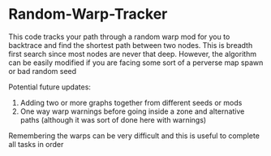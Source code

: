 # Random-Warp-Tracker
This code tracks your path through a random warp mod  for you to backtrace and find the shortest path between two nodes. This is breadth first search since most nodes are never that deep. However, the algorithm can be easily modified if you are facing some sort of a perverse map spawn or bad random seed

Potential future updates:
1) Adding two or more graphs together from different seeds or mods
2) One way warp warnings before going inside a zone and alternative paths (although it was sort of done here with warnings)

Remembering the warps can be very difficult and this is useful to complete all tasks in order
